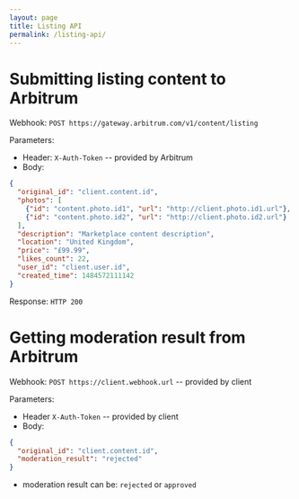 ```yaml
---
layout: page
title: Listing API
permalink: /listing-api/
---
```


# Submitting listing content to Arbitrum

Webhook: ```POST https://gateway.arbitrum.com/v1/content/listing```

Parameters:
* Header: `X-Auth-Token` -- provided by Arbitrum	
* Body:
```json
{
  "original_id": "client.content.id",
  "photos": [
    {"id": "content.photo.id1", "url": "http://client.photo.id1.url"},
    {"id": "content.photo.id2", "url": "http://client.photo.id2.url"}
  ],
  "description": "Marketplace content description",
  "location": "United Kingdom",
  "price": "£99.99",
  "likes_count": 22,
  "user_id": "client.user.id",
  "created_time": 1484572111142
}
```

Response: ```HTTP 200```

# Getting moderation result from Arbitrum

Webhook: ```POST https://client.webhook.url``` -- provided by client

Parameters:
* Header `X-Auth-Token` -- provided by client
* Body:
```json
{
  "original_id": "client.content.id",
  "moderation_result": "rejected"
}
```
* moderation result can be: `rejected` or `approved`
